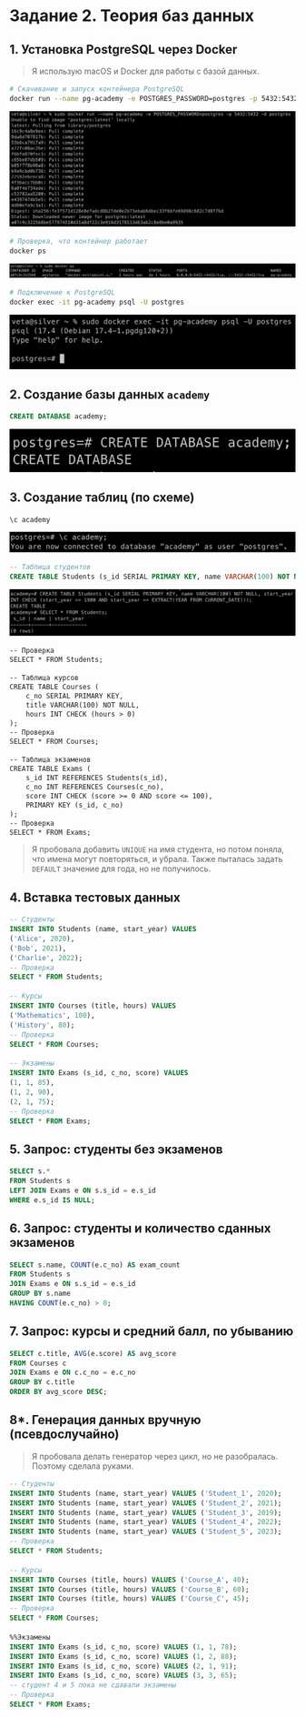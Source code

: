 # Задание 2. Теория баз данных

## 1. Установка PostgreSQL через Docker

> Я использую macOS и Docker для работы с базой данных.

```bash
# Скачивание и запуск контейнера PostgreSQL
docker run --name pg-academy -e POSTGRES_PASSWORD=postgres -p 5432:5432 -d postgres
```
![Скачивание и запуск контейнера PostgreSQL](screenshots/docker_run.png)

```bash
# Проверка, что контейнер работает
docker ps
```
![Проверка, что контейнер работает](screenshots/docker_ps.png)

```bash
# Подключение к PostgreSQL
docker exec -it pg-academy psql -U postgres
```
![Подключение к PostgreSQL](screenshots/docker_exec.png)

## 2. Создание базы данных `academy`

```sql
CREATE DATABASE academy;
```
![Создание базы данных](screenshots/create_database.png)

## 3. Создание таблиц (по схеме)

```sql
\c academy
```
![Подключение к базе данных](screenshots/connect_database.png)

```sql
-- Таблица студентов
CREATE TABLE Students (s_id SERIAL PRIMARY KEY, name VARCHAR(100) NOT NULL, start_year INT CHECK (start_year >= 1900 AND start_year <= EXTRACT(YEAR FROM CURRENT_DATE)));
```
![Создание таблицы студентов](screenshots/create_table.png)

```
-- Проверка
SELECT * FROM Students;

-- Таблица курсов
CREATE TABLE Courses (
    c_no SERIAL PRIMARY KEY,
    title VARCHAR(100) NOT NULL,
    hours INT CHECK (hours > 0)
);
-- Проверка
SELECT * FROM Courses;

-- Таблица экзаменов
CREATE TABLE Exams (
    s_id INT REFERENCES Students(s_id),
    c_no INT REFERENCES Courses(c_no),
    score INT CHECK (score >= 0 AND score <= 100),
    PRIMARY KEY (s_id, c_no)
);
-- Проверка
SELECT * FROM Exams;
```

> Я пробовала добавить `UNIQUE` на имя студента, но потом поняла, что имена могут повторяться, и убрала. Также пыталась задать `DEFAULT` значение для года, но не получилось.


## 4. Вставка тестовых данных

```sql
-- Студенты
INSERT INTO Students (name, start_year) VALUES
('Alice', 2020),
('Bob', 2021),
('Charlie', 2022);
-- Проверка
SELECT * FROM Students;

-- Курсы
INSERT INTO Courses (title, hours) VALUES
('Mathematics', 100),
('History', 80);
-- Проверка
SELECT * FROM Courses;

-- Экзамены
INSERT INTO Exams (s_id, c_no, score) VALUES
(1, 1, 85),
(1, 2, 90),
(2, 1, 75);
-- Проверка
SELECT * FROM Exams;
```


## 5. Запрос: студенты без экзаменов

```sql
SELECT s.*
FROM Students s
LEFT JOIN Exams e ON s.s_id = e.s_id
WHERE e.s_id IS NULL;
```


## 6. Запрос: студенты и количество сданных экзаменов

```sql
SELECT s.name, COUNT(e.c_no) AS exam_count
FROM Students s
JOIN Exams e ON s.s_id = e.s_id
GROUP BY s.name
HAVING COUNT(e.c_no) > 0;
```


## 7. Запрос: курсы и средний балл, по убыванию

```sql
SELECT c.title, AVG(e.score) AS avg_score
FROM Courses c
JOIN Exams e ON c.c_no = e.c_no
GROUP BY c.title
ORDER BY avg_score DESC;
```


## 8*. Генерация данных вручную (псевдослучайно)

> Я пробовала делать генератор через цикл, но не разобралась. Поэтому сделала руками.

```sql
-- Студенты
INSERT INTO Students (name, start_year) VALUES ('Student_1', 2020);
INSERT INTO Students (name, start_year) VALUES ('Student_2', 2021);
INSERT INTO Students (name, start_year) VALUES ('Student_3', 2019);
INSERT INTO Students (name, start_year) VALUES ('Student_4', 2022);
INSERT INTO Students (name, start_year) VALUES ('Student_5', 2023);
-- Проверка
SELECT * FROM Students;

-- Курсы
INSERT INTO Courses (title, hours) VALUES ('Course_A', 40);
INSERT INTO Courses (title, hours) VALUES ('Course_B', 60);
INSERT INTO Courses (title, hours) VALUES ('Course_C', 45);
-- Проверка
SELECT * FROM Courses;

%%Экзамены
INSERT INTO Exams (s_id, c_no, score) VALUES (1, 1, 78);
INSERT INTO Exams (s_id, c_no, score) VALUES (1, 2, 88);
INSERT INTO Exams (s_id, c_no, score) VALUES (2, 1, 91);
INSERT INTO Exams (s_id, c_no, score) VALUES (3, 3, 65);
-- студент 4 и 5 пока не сдавали экзамены
-- Проверка
SELECT * FROM Exams;
```

